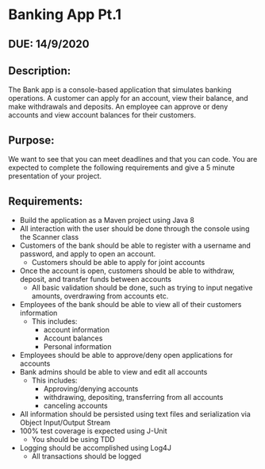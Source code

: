 # Banking App Pt.1

## DUE: 14/9/2020

## Description:

The Bank app is a console-based application that simulates banking operations. A customer can apply for an account, view their balance, and make withdrawals and deposits. An employee can approve or deny accounts and view account balances for their customers.

## Purpose:

We want to see that you can meet deadlines and that you can code. You are expected to complete the following requirements and give a 5 minute presentation of your project.

## Requirements:

- Build the application as a Maven project using Java 8
- All interaction with the user should be done through the console using the Scanner class
- Customers of the bank should be able to register with a username and password, and apply to open an account.
  - Customers should be able to apply for joint accounts
- Once the account is open, customers should be able to withdraw, deposit, and transfer funds between accounts
  - All basic validation should be done, such as trying to input negative amounts, overdrawing from accounts etc.
- Employees of the bank should be able to view all of their customers information
  - This includes:
    - account information
    - Account balances
    - Personal information
- Employees should be able to approve/deny open applications for accounts
- Bank admins should be able to view and edit all accounts
  - This includes:
    - Approving/denying accounts
    - withdrawing, depositing, transferring from all accounts
    - canceling accounts
- All information should be persisted using text files and serialization via Object Input/Output Stream
- 100% test coverage is expected using J-Unit
  - You should be using TDD
- Logging should be accomplished using Log4J
  - All transactions should be logged
